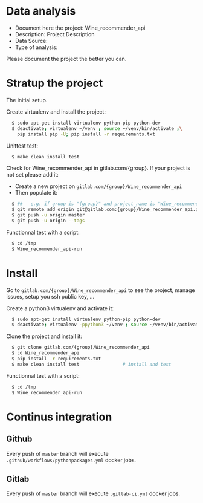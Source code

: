 # Data analysis
- Document here the project: Wine_recommender_api
- Description: Project Description
- Data Source:
- Type of analysis:

Please document the project the better you can.

# Stratup the project

The initial setup.

Create virtualenv and install the project:
```bash
  $ sudo apt-get install virtualenv python-pip python-dev
  $ deactivate; virtualenv ~/venv ; source ~/venv/bin/activate ;\
    pip install pip -U; pip install -r requirements.txt
```

Unittest test:
```bash
  $ make clean install test
```

Check for Wine_recommender_api in gitlab.com/{group}.
If your project is not set please add it:

- Create a new project on `gitlab.com/{group}/Wine_recommender_api`
- Then populate it:

```bash
  $ ##   e.g. if group is "{group}" and project_name is "Wine_recommender_api"
  $ git remote add origin git@gitlab.com:{group}/Wine_recommender_api.git
  $ git push -u origin master
  $ git push -u origin --tags
```

Functionnal test with a script:
```bash
  $ cd /tmp
  $ Wine_recommender_api-run
```
# Install
Go to `gitlab.com/{group}/Wine_recommender_api` to see the project, manage issues,
setup you ssh public key, ...

Create a python3 virtualenv and activate it:
```bash
  $ sudo apt-get install virtualenv python-pip python-dev
  $ deactivate; virtualenv -ppython3 ~/venv ; source ~/venv/bin/activate
```

Clone the project and install it:
```bash
  $ git clone gitlab.com/{group}/Wine_recommender_api
  $ cd Wine_recommender_api
  $ pip install -r requirements.txt
  $ make clean install test                # install and test
```
Functionnal test with a script:
```bash
  $ cd /tmp
  $ Wine_recommender_api-run
```

# Continus integration
## Github
Every push of `master` branch will execute `.github/workflows/pythonpackages.yml` docker jobs.
## Gitlab
Every push of `master` branch will execute `.gitlab-ci.yml` docker jobs.
